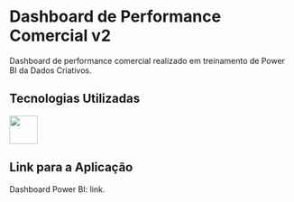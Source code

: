 # Dashboard de Performance Comercial v2

Dashboard de performance comercial realizado em treinamento de Power BI da Dados Criativos.

## Tecnologias Utilizadas

<img src='https://avatars.githubusercontent.com/u/42988494?s=200&v=4' width='50' height='50'/>

## Link para a Aplicação

Dashboard Power BI: <a style='text-decoration:none;' href='' target='_blank'>link</a>.